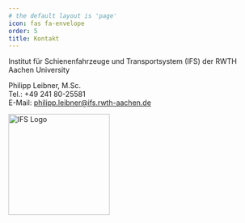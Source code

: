```yaml
---
# the default layout is 'page'
icon: fas fa-envelope
order: 5
title: Kontakt
---
```


Institut für Schienenfahrzeuge und Transportsystem (IFS) der RWTH Aachen University

Philipp Leibner, M.Sc.\
Tel.: +49 241 80-25581\
E-Mail: [philipp.leibner@ifs.rwth-aachen.de](mailto:philipp.leibner@ifs.rwth-aachen.de)


<div>  
<a href="https://www.ifs.rwth-aachen.de/"><img src="https://www.ifs.rwth-aachen.de/fileadmin/images/rwth_ifs_de_rgb.png" alt="IFS Logo" width="200"></a>
</div>
